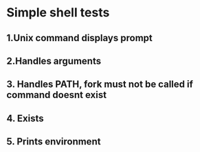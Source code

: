 # Simple shell tests

## 1.Unix command displays prompt

## 2.Handles arguments

## 3. Handles PATH, fork must not be called if command doesnt exist

## 4. Exists

## 5. Prints environment
